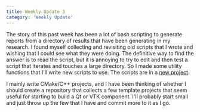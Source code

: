 ```yaml
---
title: Weekly Update 3
category: 'Weekly Update'
---
```


The story of this past week has been a lot of bash scripting to generate reports from a directory of results that have been generating in my research. I found myself collecting and revisiting old scripts that I wrote and wishing that I could see what they were doing. The definitive way to find the answer is to read the script, but it is annoying to try to edit and then test a script that iterates and touches a large directory. So I made some utility functions that I'll write new scripts to use. The scripts are in a [new project](https://github.com/alextsui05/bash-cli-utils).

I mainly write CMake/C++ projects, and I have been thinking of whether I should create a repository that collects a few template projects that seem useful for starting to build a Qt or VTK component. I'll probably start small and just throw up the few that I have and commit more to it as I go.
